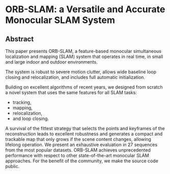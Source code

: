 

# ORB-SLAM: a Versatile and Accurate Monocular SLAM System

## Abstract

This paper presents ORB-SLAM, a feature-based monocular simultaneous localization and mapping (SLAM) system that operates in real time, in small and large indoor and outdoor environments.

The system is robust to severe motion clutter, allows wide baseline loop closing and relocalization, and includes full automatic initialization.

Building on excellent algorithms of recent years, we designed from scratch a novel system that uses the same features for all SLAM tasks:

- tracking,
- mapping,
- relocalization,
- and loop closing.

 A survival of the fittest strategy that selects the points and keyframes of the reconstruction leads to excellent robustness and generates a compact and trackable map that only grows if the scene content changes, allowing lifelong operation. We present an exhaustive evaluation in 27 sequences from the most popular datasets. ORB-SLAM achieves unprecedented performance with respect to other state-of-the-art monocular SLAM approaches. For the benefit of the community, we make the source code public.
